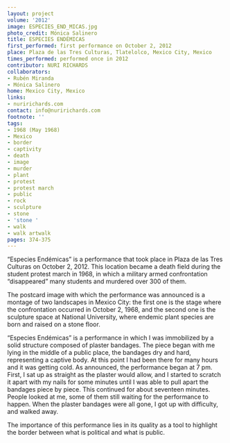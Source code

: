 ```yaml
---
layout: project
volume: '2012'
image: ESPECIES_END_MICAS.jpg
photo_credit: Mónica Salinero
title: ESPECIES ENDÉMICAS
first_performed: first performance on October 2, 2012
place: Plaza de las Tres Culturas, Tlatelolco, Mexico City, Mexico
times_performed: performed once in 2012
contributor: NURI RICHARDS
collaborators:
- Rubén Miranda
- Mónica Salinero
home: Mexico City, Mexico
links:
- nuririchards.com
contact: info@nuririchards.com
footnote: ''
tags:
- 1968 (May 1968)
- Mexico
- border
- captivity
- death
- image
- murder
- plant
- protest
- protest march
- public
- rock
- sculpture
- stone
- 'stone '
- walk
- walk artwalk
pages: 374-375
---
```


“Especies Endémicas” is a performance that took place in Plaza de las Tres Culturas on October 2, 2012. This location became a death field during the student protest march in 1968, in which a military armed confrontation “disappeared” many students and murdered over 300 of them.

The postcard image with which the performance was announced is a montage of two landscapes in Mexico City: the first one is the stage where the confrontation occurred in October 2, 1968, and the second one is the sculpture space at National University, where endemic plant species are born and raised on a stone floor.

“Especies Endémicas” is a performance in which I was immobilized by a solid structure composed of plaster bandages. The piece began with me lying in the middle of a public place, the bandages dry and hard, representing a captive body. At this point I had been there for many hours and it was getting cold. As announced, the performance began at 7 pm. First, I sat up as straight as the plaster would allow, and I started to scratch it apart with my nails for some minutes until I was able to pull apart the bandages piece by piece. This continued for about seventeen minutes. People looked at me, some of them still waiting for the performance to happen. When the plaster bandages were all gone, I got up with difficulty, and walked away.

The importance of this performance lies in its quality as a tool to highlight the border between what is political and what is public.

